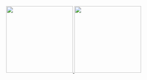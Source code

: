  <div>
  <a href="https://github.com/lucasmarquisio">
  <img height="180em" src="https://github-readme-stats.vercel.app/api?username=lucasmarquisio&show_icons=true&theme=dark&include_all_commits=true&count_private=true"/>
  <img height="180em" width="auto" src="https://github-readme-stats.vercel.app/api/top-langs/?username=lucasmarquisio&layout=compact&langs_count=7&theme=dark"/>
</div>
